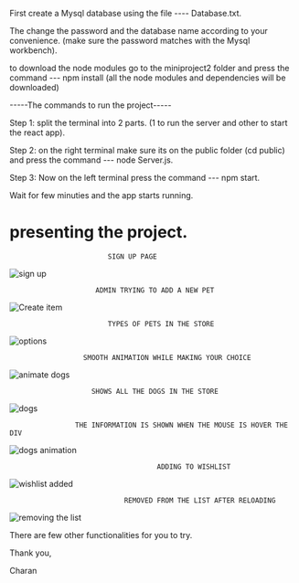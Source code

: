 First create a Mysql database using the file ---- Database.txt.

The change the password and the database name according to your convenience. (make sure the password matches with the Mysql workbench).


to download the node modules go to the miniproject2 folder and press the command --- npm install (all the node modules and dependencies will be downloaded)


-----The commands to run the project-----

Step 1: split the terminal into 2 parts. (1 to run the server and other to start the react app).

Step 2: on the right terminal make sure its on the public folder (cd public) and press the command --- node Server.js.

Step 3: Now on the left terminal press the command --- npm start.

Wait for few minuties and the app starts running.


# presenting the project.



                            SIGN UP PAGE
                            

![sign up](https://github.com/user-attachments/assets/eb652979-df67-4ba5-bcbb-7b19e9109acd)


                         ADMIN TRYING TO ADD A NEW PET 
                         

![Create item](https://github.com/user-attachments/assets/aea840c9-e11b-423f-a8a5-09e9e7cae670)


                            TYPES OF PETS IN THE STORE
                            
    
![options](https://github.com/user-attachments/assets/fd0d2782-e28b-461e-b53a-cd75e5c80f1a)


                      SMOOTH ANIMATION WHILE MAKING YOUR CHOICE
                      
    
![animate dogs](https://github.com/user-attachments/assets/bc3f1d3b-308b-4211-98ed-0ec025ae93bf)


                        SHOWS ALL THE DOGS IN THE STORE


![dogs](https://github.com/user-attachments/assets/83727247-6a43-472a-a5ec-074b499065e2)


                    THE INFORMATION IS SHOWN WHEN THE MOUSE IS HOVER THE DIV
                    

![dogs animation](https://github.com/user-attachments/assets/805e5d37-c4a8-4bf6-9cfe-728177f4a669)


                                        ADDING TO WISHLIST
                                        

![wishlist added](https://github.com/user-attachments/assets/0f0386e9-ddd9-4c76-9704-07413c16eb3a)


                                REMOVED FROM THE LIST AFTER RELOADING 
                                
    
![removing the list](https://github.com/user-attachments/assets/274231e6-4946-41e7-bb98-b9ceb1e90700)

    


There are few other functionalities for you to try.


Thank you,

Charan
